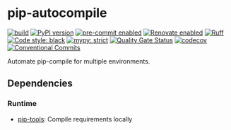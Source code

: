 # pip-autocompile

[![build](https://github.com/KSmanis/pip-autocompile/actions/workflows/build.yml/badge.svg)](https://github.com/KSmanis/pip-autocompile/actions/workflows/build.yml)
[![PyPI version](https://img.shields.io/pypi/v/pip-autocompile.svg)](https://pypi.org/project/pip-autocompile/)
[![pre-commit enabled](https://img.shields.io/badge/pre--commit-enabled-brightgreen?logo=pre-commit&logoColor=white)](https://github.com/pre-commit/pre-commit)
[![Renovate enabled](https://img.shields.io/badge/renovate-enabled-brightgreen.svg?logo=renovatebot&logoColor=white)](https://renovatebot.com/)
[![Ruff](https://img.shields.io/endpoint?url=https://raw.githubusercontent.com/charliermarsh/ruff/main/assets/badge/v2.json)](https://github.com/astral-sh/ruff)
[![Code style: black](https://img.shields.io/badge/code%20style-black-000000.svg)](https://github.com/psf/black)
[![mypy: strict](https://img.shields.io/badge/mypy-strict-2a6db2)](http://mypy-lang.org/)
[![Quality Gate Status](https://sonarcloud.io/api/project_badges/measure?project=KSmanis_pip-autocompile&metric=alert_status)](https://sonarcloud.io/summary/new_code?id=KSmanis_pip-autocompile)
[![codecov](https://codecov.io/gh/KSmanis/pip-autocompile/branch/master/graph/badge.svg?token=47HDGLM2NQ)](https://codecov.io/gh/KSmanis/pip-autocompile)
[![Conventional Commits](https://img.shields.io/badge/Conventional%20Commits-1.0.0-%23FE5196?logo=conventionalcommits&logoColor=white)](https://conventionalcommits.org)

Automate pip-compile for multiple environments.

## Dependencies

### Runtime

- [pip-tools](https://github.com/jazzband/pip-tools): Compile requirements
  locally

